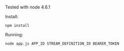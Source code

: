 Tested with node 4.6.1

Install:
```
npm install
```

Running:
```
node app.js APP_ID STREAM_DEFINITION_ID BEARER_TOKEN
```